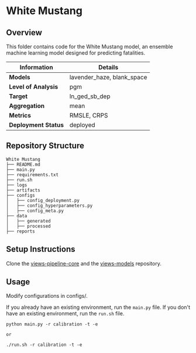 # White Mustang 
## Overview

This folder contains code for the White Mustang model, an ensemble machine learning model designed for predicting fatalities. 


| Information         | Details                        |
|---------------------|--------------------------------|
| **Models** | lavender_haze, blank_space                  |
| **Level of Analysis** | pgm            |
| **Target**         | ln_ged_sb_dep |
| **Aggregation**       |  mean   |
| **Metrics**       |  RMSLE, CRPS    |
| **Deployment Status**       |  deployed    |

## Repository Structure

```
White Mustang
├── README.md
├── main.py
├── requirements.txt
├── run.sh
├── logs
├── artifacts
├── configs
│   ├── config_deployment.py
│   ├── config_hyperparameters.py
│   ├── config_meta.py
├── data
│   ├── generated
│   ├── processed
├── reports
```

## Setup Instructions

Clone the [views-pipeline-core](https://github.com/views-platform/views-pipeline-core) and the [views-models](https://github.com/views-platform/views-models) repository.


## Usage
Modify configurations in configs/.

If you already have an existing environment, run the `main.py` file. If you don't have an existing environment, run the `run.sh` file. 

```
python main.py -r calibration -t -e

or

./run.sh -r calibration -t -e
```


